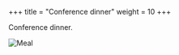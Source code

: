 +++
title = "Conference dinner"
weight = 10
+++

<!-- ## Concert -->

Conference dinner.

![Meal](/images/meal.jpg "Meal")

<!-- more -->